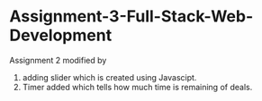 # Assignment-3-Full-Stack-Web-Development

Assignment 2 modified by 
1. adding slider which is created using Javascipt.
2. Timer added which tells how much time is remaining of deals.
